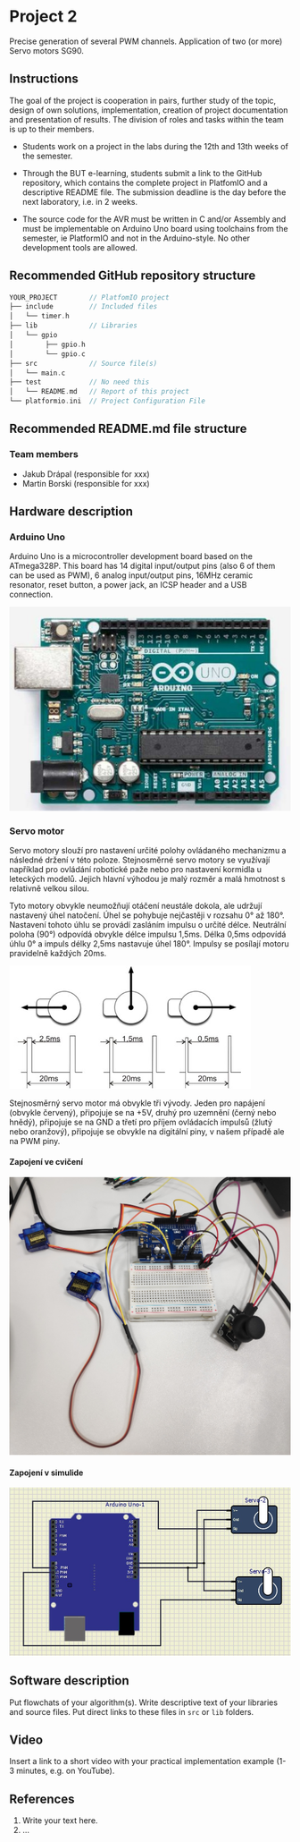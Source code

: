 # Project 2

Precise generation of several PWM channels. Application of two (or more) Servo motors SG90.

## Instructions

The goal of the project is cooperation in pairs, further study of the topic, design of own solutions, implementation, creation of project documentation and presentation of results. The division of roles and tasks within the team is up to their members.

* Students work on a project in the labs during the 12th and 13th weeks of the semester.

* Through the BUT e-learning, students submit a link to the GitHub repository, which contains the complete project in PlatfomIO and a descriptive README file. The submission deadline is the day before the next laboratory, i.e. in 2 weeks.

* The source code for the AVR must be written in C and/or Assembly and must be implementable on Arduino Uno board using toolchains from the semester, ie PlatformIO and not in the Arduino-style. No other development tools are allowed.

## Recommended GitHub repository structure

   ```c
   YOUR_PROJECT        // PlatfomIO project
   ├── include         // Included files
   │   └── timer.h
   ├── lib             // Libraries
   │   └── gpio
   │        ├── gpio.h
   │        └── gpio.c
   ├── src             // Source file(s)
   │   └── main.c
   ├── test            // No need this
   │   └── README.md   // Report of this project
   └── platformio.ini  // Project Configuration File
   ```

## Recommended README.md file structure

### Team members

* Jakub Drápal (responsible for xxx)
* Martin Borski (responsible for xxx)

## Hardware description

### Arduino Uno

Arduino Uno is a microcontroller development board based on the ATmega328P. This board has 14 digital input/output pins (also 6 of them can be used as PWM), 6 analog input/output pins, 16MHz ceramic resonator, reset button, a power jack, an ICSP header and a USB connection.

![Board](Pictures/ArduinoUnoBoard.jpg)

### Servo motor

Servo motory slouží pro nastavení určité polohy ovládaného mechanizmu a následné držení v této poloze. Stejnosměrné servo motory se využívají například pro ovládání robotické paže nebo pro nastavení kormidla u leteckých modelů. Jejich hlavní výhodou je malý rozměr a malá hmotnost s relativně velkou silou.

Tyto motory obvykle neumožňují otáčení neustále dokola, ale udržují nastavený úhel natočení. Úhel se pohybuje nejčastěji v rozsahu 0° až 180°. Nastavení tohoto úhlu se provádí zasláním impulsu o určité délce. Neutrální poloha (90°) odpovídá obvykle délce impulsu 1,5ms. Délka 0,5ms odpovídá úhlu 0° a impuls délky 2,5ms nastavuje úhel 180°. Impulsy se posílají motoru pravidelně každých 20ms.

![Servo](Pictures/servoUhel.jpg)

Stejnosměrný servo motor má obvykle tři vývody. Jeden pro napájení (obvykle červený), připojuje se na +5V, druhý pro uzemnění (černý nebo hnědý), připojuje se na GND a třetí pro příjem ovládacích impulsů (žlutý nebo oranžový), připojuje se obvykle na digitální piny, v našem případě ale na PWM piny.

#### Zapojení ve cvičení

![RealZapojeni](Pictures/zapojeniReal.jpg)

#### Zapojení v simulide

![SimulZapojeni](Pictures/zapojeniSimulide.jpg)

## Software description

Put flowchats of your algorithm(s). Write descriptive text of your libraries and source files. Put direct links to these files in `src` or `lib` folders.

## Video

Insert a link to a short video with your practical implementation example (1-3 minutes, e.g. on YouTube).

## References

1. Write your text here.
2. ...